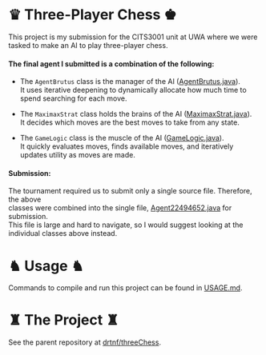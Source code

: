 # ♛ Three-Player Chess ♚

This project is my submission for the CITS3001 unit at UWA where we were tasked to make an AI to play three-player chess.

#### The final agent I submitted is a combination of the following:

- The `AgentBrutus` class is the manager of the AI
([AgentBrutus.java](src/threeChess/agents/AgentBrutus.java)). \
  It uses iterative deepening to dynamically allocate how much time to spend searching for each move.

- The `MaximaxStrat` class holds the brains of the AI
  ([MaximaxStrat.java](src/threeChess/agents/strategy/MaximaxStrat.java)). \
  It decides which moves are the best moves to take from any state.

- The `GameLogic` class is the muscle of the AI
  ([GameLogic.java](src/threeChess/agents/GameLogic.java)). \
  It quickly evaluates moves, finds available moves, and iteratively updates utility as moves are made.

#### Submission:
The tournament required us to submit only a single source file. Therefore, the above \
classes were combined into the single file, 
[Agent22494652.java](src/threeChess/agents/Agent22494652.java)
for submission. \
This file is large and hard to navigate, so I would suggest looking at the individual classes above instead.


# ♞ Usage ♞

Commands to compile and run this project can be found in [USAGE.md](USAGE.md).


# ♜ The Project ♜

See the parent repository at [drtnf/threeChess](https://github.com/drtnf/threeChess).

